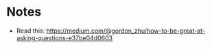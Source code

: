# Notes

* Read this: https://medium.com/@gordon_zhu/how-to-be-great-at-asking-questions-e37be04d0603
